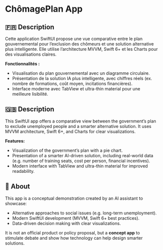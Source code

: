 # ChômagePlan App

## 🇫🇷 Description
Cette application SwiftUI propose une vue comparative entre le plan gouvernemental pour l’exclusion des chômeurs et une solution alternative plus intelligente. Elle utilise l’architecture MVVM, Swift 6+ et les Charts pour des visualisations claires.

**Fonctionnalités :**
- Visualisation du plan gouvernemental avec un diagramme circulaire.
- Présentation de la solution IA plus intelligente, avec chiffres réels (ex. nombre de formations, coût moyen, incitations financières).
- Interface moderne avec TabView et ultra-thin material pour une meilleure lisibilité.

## 🇬🇧 Description
This SwiftUI app offers a comparative view between the government’s plan to exclude unemployed people and a smarter alternative solution. It uses MVVM architecture, Swift 6+, and Charts for clear visualizations.

**Features:**
- Visualization of the government’s plan with a pie chart.
- Presentation of a smarter AI-driven solution, including real-world data (e.g. number of training seats, cost per person, financial incentives).
- Modern interface with TabView and ultra-thin material for improved readability.

## 📜 About
This app is a conceptual demonstration created by an AI assistant to showcase:
- Alternative approaches to social issues (e.g. long-term unemployment).
- Modern SwiftUI development (MVVM, Swift 6+ best practices).
- Data-driven decision making with clear visualizations.

It is not an official product or policy proposal, but a **concept app** to stimulate debate and show how technology can help design smarter solutions.

